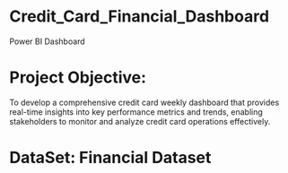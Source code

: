 # Credit_Card_Financial_Dashboard
Power BI Dashboard
# Project Objective:
To develop a comprehensive credit card weekly dashboard that provides real-time insights into key performance metrics and trends, enabling stakeholders to monitor and analyze credit card operations effectively.
# DataSet: Financial Dataset
